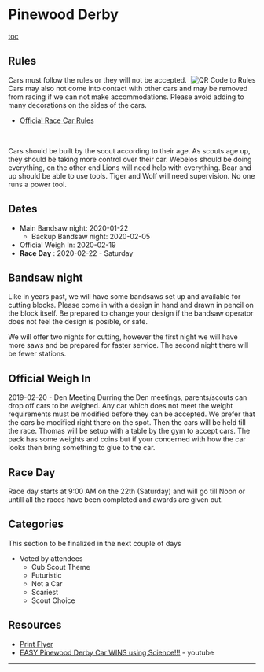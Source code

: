 <!-- Title: Pinewood Derby -->
# <i class="fas fa-car-side"></i> Pinewood Derby #

<style>
img[alt='QR Code to Rules']
{
float:right;
margin:0;
padding:0;
}
</style>
[toc](toc)

## <i class="fas fa-pencil-ruler"></i> Rules ##

![QR Code to Rules](https://cub306.org/cgi-bin/qrc.cgi?path=/events/2019-2020/pinewood-derby/rules.md&size=128)
Cars must follow the rules or they will not be accepted. Cars may also not come into contact with other cars and may be removed from racing if we can not make accommodations. Please avoid adding to many decorations on the sides of the cars.

* [Official Race Car Rules](rules.md)



<br style="clear:both">

Cars should be built by the scout according to their age. As scouts age up, they should be taking more control over their car. Webelos should be doing everything, on the other end Lions will need help with everything. Bear and up should be able to use tools. Tiger and Wolf will need supervision. No one runs a power tool.

## <i class="far fa-calendar-alt"></i> Dates ##

* <i class="fas fa-cut"></i> Main Bandsaw night: 2020-01-22
    * Backup Bandsaw night: 2020-02-05
* <i class="fas fa-weight"></i> Official Weigh In: 2020-02-19
* <i class="fas fa-car"></i> **Race Day** : 2020-02-22 - Saturday

## <i class="fas fa-cut"></i> Bandsaw night ##
Like in years past, we will have some bandsaws set up and available for cutting blocks. Please come in with a design in hand and drawn in pencil on the block itself. Be prepared to change your design if the bandsaw operator does not feel the design is posible, or safe.

We will offer two nights for cutting, however the first night we will have more saws and be prepared for faster service. The second night there will be fewer stations.

## <i class="fas fa-weight"></i> Official Weigh In ##
2019-02-20 - Den Meeting
Durring the Den meetings, parents/scouts can drop off cars to be weighed. Any car which does not meet the weight requirements must be modified before they can be accepted. We prefer that the cars be modified right there on the spot. Then the cars will be held till the race. Thomas will be setup with a table by the gym to accept cars. The pack has some weights and coins but if your concerned with how the car looks then bring something to glue to the car.

## <i class="fas fa-car"></i> Race Day ##

Race day starts at 9:00 AM on the 22th (Saturday) and will go till Noon or untill all the races have been completed and awards are given out.

## <i class="fas fa-trophy"></i> Categories ##
This section to be finalized in the next couple of days

* Voted by attendees
    * <i class="fas fa-paw"></i> Cub Scout Theme
    * <i class="fas fa-space-shuttle"></i> Futuristic
    * <i class="fas fa-horse"></i> Not a Car
    * <i class="fas fa-ghost"></i> Scariest
    * <i class="fas fa-users"></i> Scout Choice

## Resources ##
* [Print Flyer](PinewoodDerbyFlyer2020.pdf)
* [EASY Pinewood Derby Car WINS using Science!!!](https://www.youtube.com/watch?v=-RjJtO51ykY) - youtube

----

<i class="fas fa-tree"></i>
<i class="fas fa-arrow-right"></i>
<i class="fas fa-cube"></i>
<i class="fas fa-arrow-right"></i>
<i class="fas fa-car-side"></i>
<i class="fas fa-arrow-right"></i>
<i class="fas fa-stopwatch"></i>
<i class="fas fa-arrow-right"></i>
<i class="fas fa-trophy"></i>
